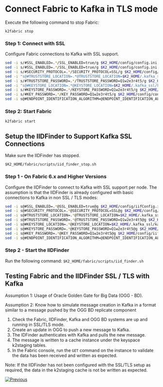# Connect Fabric to Kafka in TLS mode

Execute the following command to stop Fabric:

```k2fabric stop```

### Step 1: Connect with SSL

Configure Fabric connections to Kafka with SSL support.

```bash
sed -i s/#SSL_ENABLED=.*/SSL_ENABLED=true/g $K2_HOME/config/config.ini
sed -i s/#SSL_ENABLED=.*/SSL_ENABLED=true/g $K2_HOME/config/config.ini
sed -i s/#SECURITY_PROTOCOL=.*/SECURITY_PROTOCOL=SSL/g $K2_HOME/config/config.ini
sed -i "s@#TRUSTSTORE_LOCATION=.*@TRUSTSTORE_LOCATION=$K2_HOME/.kafka_ssl/kafka.client.truststore.jks@" $K2_HOME/config/config.ini
sed -i s/#TRUSTSTORE_PASSWORD=.*/TRUSTSTORE_PASSWORD=Q1w2e3r4t5/g $K2_HOME/config/config.ini
sed -i "s@#KEYSTORE_LOCATION=.*@KEYSTORE_LOCATION=$K2_HOME/.kafka_ssl/kafka.client.keystore.jks@" $K2_HOME/config/config.ini
sed -i s/#KEYSTORE_PASSWORD=.*/KEYSTORE_PASSWORD=Q1w2e3r4t5/g $K2_HOME/config/config.ini
sed -i s/#KEY_PASSWORD=.*/KEY_PASSWORD=Q1w2e3r4t5/g $K2_HOME/config/config.ini
sed -i s@#ENDPOINT_IDENTIFICATION_ALGORITHM=@ENDPOINT_IDENTIFICATION_ALGORITHM=@g $K2_HOME/config/config.ini
```

### Step 2: Start Fabric

```k2fabric start```


## Setup the IIDFinder to Support Kafka SSL Connections

Make sure the IIDFinder has stopped.

```$K2_HOME/fabric/scripts/iid_finder_stop.sh```


### Step 1 - On Fabric 6.x and Higher Versions 

Configure the IIDFinder to connect to Kafka with SSL support per node. The assumption is that the IIDFinder is already configured with basic connections to Kafka in non SSL / TLS modes:

```bash
sed -i s@#SSL_ENABLED=.*@SSL_ENABLED=true@g $K2_HOME/config/iifConfig.ini
sed -i s@#SECURITY_PROTOCOL=.*@SECURITY_PROTOCOL=SSL@g $K2_HOME/config/iifConfig.ini
sed -i s@#TRUSTSTORE_LOCATION=.*@TRUSTSTORE_LOCATION=$K2_HOME/.kafka_ssl/kafka.client.truststore.jks@g $K2_HOME/config/iifConfig.ini
sed -i s@#TRUSTSTORE_PASSWORD=.*@TRUSTSTORE_PASSWORD=Q1w2e3r4t5@g $K2_HOME/config/iifConfig.ini
sed -i s@#KEYSTORE_LOCATION=.*@KEYSTORE_LOCATION=$K2_HOME/.kafka_ssl/kafka.client.keystore.jks@g $K2_HOME/config/iifConfig.ini
sed -i s@#KEYSTORE_PASSWORD=.*@KEYSTORE_PASSWORD=Q1w2e3r4t5@g $K2_HOME/config/iifConfig.ini
sed -i s@#KEY_PASSWORD=.*@KEY_PASSWORD=Q1w2e3r4t5@g $K2_HOME/config/iifConfig.ini
sed -i s@#ENDPOINT_IDENTIFICATION_ALGORITHM=@ENDPOINT_IDENTIFICATION_ALGORITHM=@g $K2_HOME/config/iifConfig.ini
```

### Step 2 - Start the IIDFinder

Run the following command:
```$K2_HOME/fabric/scripts/iid_finder.sh```


## Testing Fabric and the IIDFinder SSL / TLS with Kafka

Assumption 1: Usage of Oracle Golden Gate for Big Data (OGG - BD). 

Assumption 2: Know how to simulate message creation in Kafka in a format similar to a message pushed by the OGG BD replicate component

1. Check the	Fabric, IIDFinder, Kafka and OGG BD systems are up and running in SSL/TLS mode.
2.	Create an update in OGG to push a new message to Kafka.
3. The IDFinder authenticates with Kafka and pulls the new message.
4.	The message is written to a cache instance under the keyspace k2staging tables.
5.	In the Fabric console, run the ```GET``` command on the instance to validate the data has been received and written as expected.


Note:
If the IIDFinder has not been configured with the SSL/TLS setup as required, the data in the k2staging cache is not be written as expected.



[![Previous](/articles/images/Previous.png)](/articles/99_fabric_infras/devops/05_oracleGG_hardening.md)
